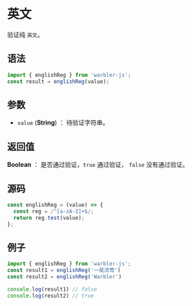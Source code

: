 <!--
 * @Author: 一尾流莺
 * @Description:英文
 * @Date: 2021-09-13 18:18:23
 * @LastEditTime: 2021-10-14 09:29:49
 * @FilePath: \warblerjs-guide\docs\guide\form\englishReg.md
-->

# 英文

验证纯 `英文`。

## 语法

```js
import { englishReg } from 'warbler-js';
const result = englishReg(value);
```

## 参数

- `value` (**String**) ： 待验证字符串。

## 返回值

**Boolean** ： 是否通过验证，`true` 通过验证， `false` 没有通过验证。

## 源码

```js
const englishReg = (value) => {
  const reg = /^[a-zA-Z]+$/;
  return reg.test(value);
};
```

## 例子

```js
import { englishReg } from 'warbler-js';
const result1 = englishReg('一尾流莺')
const result2 = englishReg('Warbler')

console.log(result1) // false
console.log(result2) // true
```

